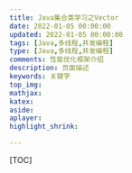 ```yaml
---
title: Java集合类学习之Vector
date: 2022-01-05 00:00:00
updated: 2022-01-05 00:00:00
tags: [Java,多线程,并发编程]
type: [Java,多线程,并发编程]
comments: 性能优化框架介绍
description: 页面描述
keywords: 关键字
top_img:
mathjax:
katex:
aside:
aplayer:
highlight_shrink:

---
```


[TOC]

